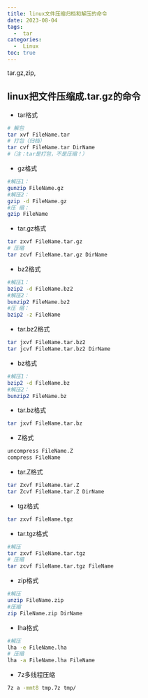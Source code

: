 ```yaml
---
title: linux文件压缩归档和解压的命令
date: 2023-08-04
tags:
  -  tar
categories:
  -  Linux
toc: true
---
```


tar.gz,zip,

<!-- more -->


## linux把文件压缩成.tar.gz的命令

- tar格式
```bash
# 解包
tar xvf FileName.tar
# 打包（归档）
tar cvf FileName.tar DirName
#（注：tar是打包，不是压缩！）
```


- gz格式
```bash
#解压1：
gunzip FileName.gz
#解压2：
gzip -d FileName.gz
#压 缩：
gzip FileName
```  

-  tar.gz格式
```bash
tar zxvf FileName.tar.gz
# 压缩
tar zcvf FileName.tar.gz DirName
```

- bz2格式
```bash
#解压1：
bzip2 -d FileName.bz2
#解压2：
bunzip2 FileName.bz2
#压 缩： 
bzip2 -z FileName
```


-  tar.bz2格式
```bash
tar jxvf FileName.tar.bz2
tar jcvf FileName.tar.bz2 DirName
```

- bz格式
```bash
#解压1：
bzip2 -d FileName.bz
#解压2：
bunzip2 FileName.bz
```


- tar.bz格式
```bash
tar jxvf FileName.tar.bz
```

- Z格式
```bash
uncompress FileName.Z
compress FileName
```

- tar.Z格式
```bash
tar Zxvf FileName.tar.Z
tar Zcvf FileName.tar.Z DirName
```

- tgz格式
```bash
tar zxvf FileName.tgz
```

- tar.tgz格式
```bash
#解压
tar zxvf FileName.tar.tgz
# 压缩
tar zcvf FileName.tar.tgz FileName
```

- zip格式
```bash
#解压
unzip FileName.zip
#压缩
zip FileName.zip DirName
```


-  lha格式
```bash
#解压
lha -e FileName.lha
# 压缩
lha -a FileName.lha FileName
```
- 7z多线程压缩

```bash
7z a -mmt8 tmp.7z tmp/
```